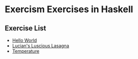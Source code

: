 # Exercism Exercises in Haskell

## Exercise List

- [Hello World](hello-world/)
- [Lucian's Luscious Lasagna](lucians-luscious-lasagna/)
- [Temperature](temperature/)
